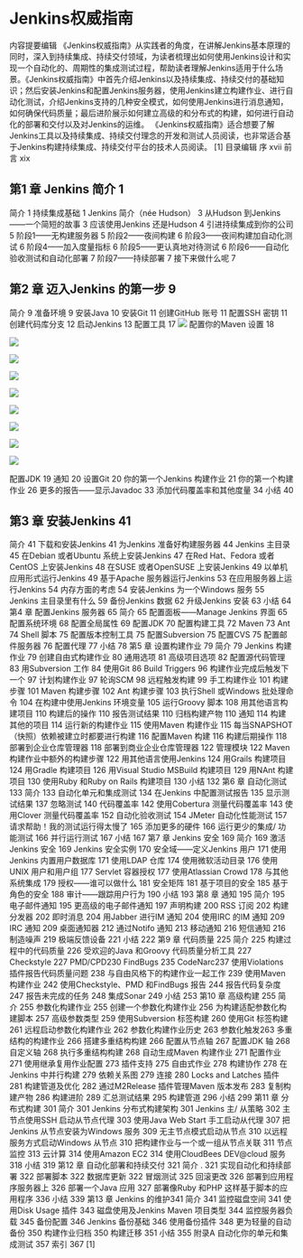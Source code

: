 # Jenkins权威指南 #

内容提要编辑
《Jenkins权威指南》从实践者的角度，在讲解Jenkins基本原理的同时，深入到持续集成、持续交付领域，为读者梳理出如何使用Jenkins设计和实现一个自动化的、周期性的集成测试过程，帮助读者理解Jenkins适用于什么场景。《Jenkins权威指南》中首先介绍Jenkins以及持续集成、持续交付的基础知识；然后安装Jenkins和配置Jenkins服务器，使用Jenkins建立构建作业、进行自动化测试，介绍Jenkins支持的几种安全模式，如何使用Jenkins进行消息通知，如何确保代码质量；最后进阶展示如何建立高级的和分布式的构建，如何进行自动化的部署和交付以及对Jenkins的运维。
《Jenkins权威指南》适合想要了解Jenkins工具以及持续集成、持续交付理念的开发和测试人员阅读，也非常适合基于Jenkins构建持续集成、持续交付平台的技术人员阅读。 [1] 
目录编辑
序 xvii
前言 xix
## 第1 章 Jenkins 简介 1 ##
简介 1
持续集成基础 1
Jenkins 简介（née Hudson） 3
从Hudson 到Jenkins——一个简短的故事 3
应该使用Jenkins 还是Hudson 4
引进持续集成到你的公司 5
阶段1——无构建服务器 5
阶段2——夜间构建 6
阶段3——夜间构建加自动化测试 6
阶段4——加入度量指标 6
阶段5——更认真地对待测试 6
阶段6——自动化验收测试和自动化部署 7
阶段7——持续部署 7
接下来做什么呢 7
## 第2 章 迈入Jenkins 的第一步 9 ##
简介 9
准备环境 9
安装Java 10
安装Git 11
创建GitHub 账号 11
配置SSH 密钥 11
创建代码库分支 12
启动Jenkins 13
配置工具 17
![](https://raw.githubusercontent.com/CoderDream/order/master/snapshot/Jenkins_0101.png)
配置你的Maven 设置 18

![](https://raw.githubusercontent.com/CoderDream/order/master/snapshot/Jenkins_0102.png)


![](https://raw.githubusercontent.com/CoderDream/order/master/snapshot/Jenkins_0103.png)


![](https://raw.githubusercontent.com/CoderDream/order/master/snapshot/Jenkins_0104.png)


![](https://raw.githubusercontent.com/CoderDream/order/master/snapshot/Jenkins_0105.png)

![](https://raw.githubusercontent.com/CoderDream/order/master/snapshot/Jenkins_0106.png)

![](https://raw.githubusercontent.com/CoderDream/order/master/snapshot/Jenkins_0107.png)

![](https://raw.githubusercontent.com/CoderDream/order/master/snapshot/Jenkins_0108.png)


![](https://raw.githubusercontent.com/CoderDream/order/master/snapshot/Jenkins_0108.png)


配置JDK 19
通知 20
设置Git 20
你的第一个Jenkins 构建作业 21
你的第一个构建作业 26
更多的报告——显示Javadoc 33
添加代码覆盖率和其他度量 34
小结 40
## 第3 章 安装Jenkins 41 ##
简介 41
下载和安装Jenkins 41
为Jenkins 准备好构建服务器 44
Jenkins 主目录 45
在Debian 或者Ubuntu 系统上安装Jenkins 47
在Red Hat、Fedora 或者CentOS 上安装Jenkins 48
在SUSE 或者OpenSUSE 上安装Jenkins 49
以单机应用形式运行Jenkins 49
基于Apache 服务器运行Jenkins 53
在应用服务器上运行Jenkins 54
内存方面的考虑 54
安装Jenkins 为一个Windows 服务 55
Jenkins 主目录里有什么 59
备份Jenkins 数据 62
升级Jenkins 安装 63
小结 64
第4 章 配置Jenkins 服务器 65
简介 65
配置面板——Manage Jenkins 界面 65
配置系统环境 68
配置全局属性 69
配置JDK 70
配置构建工具 72
Maven 73
Ant 74
Shell 脚本 75
配置版本控制工具 75
配置Subversion 75
配置CVS 75
配置邮件服务器 76
配置代理 77
小结 78
第5 章 设置构建作业 79
简介 79
Jenkins 构建作业 79
创建自由式构建作业 80
通用选项 81
高级项目选项 82
配置源代码管理 83
用Subversion 工作 84
使用Git 86
Build Triggers 96
构建作业完成后触发下一个 97
计划构建作业 97
轮询SCM 98
远程触发构建 99
手工构建作业 101
构建步骤 101
Maven 构建步骤 102
Ant 构建步骤 103
执行Shell 或Windows 批处理命令 104
在构建中使用Jenkins 环境变量 105
运行Groovy 脚本 108
用其他语言构建项目 110
构建后的操作 110
报告测试结果 110
归档构建产物 110
通知 114
构建其他的项目 114
运行新的构建作业 115
使用Maven 构建作业 115
每当SNAPSHOT（快照）依赖被建立时都要进行构建 116
配置Maven 构建 116
构建后期操作 118
部署到企业仓库管理器 118
部署到商业企业仓库管理器 122
管理模块 122
Maven 构建作业中额外的构建步骤 122
用其他语言使用Jenkins 124
用Grails 构建项目 124
用Gradle 构建项目 126
用Visual Studio MSBuild 构建项目 129
用NAnt 构建项目 130
使用Ruby 和Ruby on Rails 构建项目 130
小结 132
第6 章 自动化测试 133
简介 133
自动化单元和集成测试 134
在Jenkins 中配置测试报告 135
显示测试结果 137
忽略测试 140
代码覆盖率 142
使用Cobertura 测量代码覆盖率 143
使用Clover 测量代码覆盖率 152
自动化验收测试 154
JMeter 自动化性能测试 157
请求帮助！我的测试运行得太慢了 165
添加更多的硬件 166
运行更少的集成/ 功能测试 166
并行运行测试 167
小结 167
第7 章 Jenkins 安全 169
简介 169
激活Jenkins 安全 169
Jenkins 安全实例 170
安全域——定义Jenkins 用户 171
使用Jenkins 内置用户数据库 171
使用LDAP 仓库 174
使用微软活动目录 176
使用UNIX 用户和用户组 177
Servlet 容器授权 177
使用Atlassian Crowd 178
与其他系统集成 179
授权——谁可以做什么 181
安全矩阵 181
基于项目的安全 185
基于角色的安全 188
审计——跟踪用户行为 190
小结 193
第8 章 通知 195
简介 195
电子邮件通知 195
更高级的电子邮件通知 197
声明构建 200
RSS 订阅 202
构建分发器 202
即时消息 204
用Jabber 进行IM 通知 204
使用IRC 的IM 通知 209
IRC 通知 209
桌面通知器 212
通过Notifo 通知 213
移动通知 216
短信通知 216
制造噪声 219
极端反馈设备 221
小结 222
第9 章 代码质量 225
简介 225
构建过程中的代码质量 226
受欢迎的Java 和Groovy 代码质量分析工具 227
Checkstyle 227
PMD/CPD230
FindBugs 235
CodeNarc237
使用Violations 插件报告代码质量问题 238
与自由风格下的构建作业一起工作 239
使用Maven 构建作业 242
使用Checkstyle、PMD 和FindBugs 报告 244
报告代码复杂度 247
报告未完成的任务 248
集成Sonar 249
小结 253
第10 章 高级构建 255
简介 255
参数化构建作业 255
创建一个参数化构建作业 256
为构建适配参数化构建脚本 257
高级参数类型 259
使用Subversion 标签构建 260
使用Git 标签构建 261
远程启动参数化构建作业 262
参数化构建作业历史 263
参数化触发263
多重结构的构建作业 266
搭建多重结构构建 266
配置从节点轴 267
配置JDK 轴 268
自定义轴 268
执行多重结构构建 268
自动生成Maven 构建作业 271
配置作业 271
使用继承复用作业配置 273
插件支持 275
自由式作业 278
构建协作 278
在Jenkins 中并行构建 279
依赖关系图 279
连接 280
Locks and Latches 插件 281
构建管道及优化 282
通过M2Release 插件管理Maven 版本发布 283
复制构建产物 286
构建进阶 289
汇总测试结果 295
构建管道 296
小结 299
第11 章 分布式构建 301
简介 301
Jenkins 分布式构建架构 301
Jenkins 主/ 从策略 302
主节点使用SSH 启动从节点代理 303
使用Java Web Start 手工启动从代理 307
把Jenkins 从节点安装为Windows 服务 309
无主节点模式启动从节点 310
以远程服务方式启动Windows 从节点 310
把构建作业与一个或一组从节点关联 311
节点监控 313
云计算 314
使用Amazon EC2 314
使用CloudBees DEV@cloud 服务 318
小结 319
第12 章 自动化部署和持续交付 321
简介 . 321
实现自动化和持续部署 322
部署脚本 322
数据库更新 322
冒烟测试 325
回滚更改 326
部署到应用程序服务器上 326
部署一个Java 应用 327
部署像Ruby 和PHP 这样基于脚本的应用程序 336
小结 339
第13 章 Jenkins 的维护341
简介 341
监控磁盘空间 341
使用Disk Usage 插件 343
磁盘使用及Jenkins Maven 项目类型 344
监控服务器负载 345
备份配置 346
Jenkins 备份基础 346
使用备份插件 348
更为轻量的自动备份 350
构建作业归档 350
构建迁移 351
小结 355
附录A 自动化你的单元和集成测试 357
索引 367 [1] 